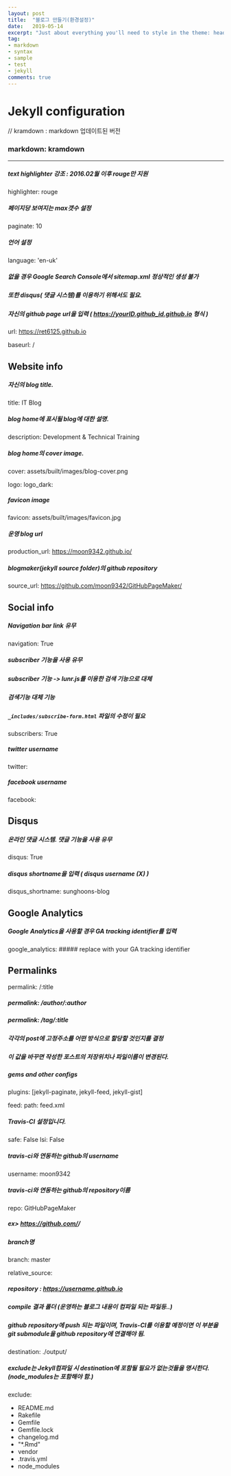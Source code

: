 ```yaml
---
layout: post
title:  "블로그 만들기(환경설정)"
date:   2019-05-14
excerpt: "Just about everything you'll need to style in the theme: headings, paragraphs, blockquotes, tables, code blocks, and more."
tag:
- markdown 
- syntax
- sample
- test
- jekyll
comments: true
---
```


# Jekyll configuration

// kramdown : markdown 업데이트된 버전
### markdown: kramdown
<hr/>

##### text highlighter 강조 : 2016.02월 이후 rouge만 지원
highlighter: rouge

##### 페이지당 보여지는 max갯수 설정
paginate: 10

##### 언어 설정
language: 'en-uk'

##### 없을 경우 Google Search Console에서 sitemap.xml 정상적인 생성 불가
##### 또한 disqus( 댓글 시스템)를 이용하기 위해서도 필요.
##### 자신의 github page url을 입력 ( https://yourID.github_id.github.io 형식 )
url: https://ret6125.github.io


baseurl: /

## Website info
##### 자신의 blog title.
title: IT Blog

##### blog home에 표시될 blog에 대한 설명.
description: Development & Technical Training

##### blog home의 cover image.
cover: assets/built/images/blog-cover.png


logo:
logo_dark:

##### favicon image
favicon: assets/built/images/favicon.jpg

##### 운영 blog url
production_url: https://moon9342.github.io/

##### blogmaker(jekyll source folder)의 github repository
source_url: https://github.com/moon9342/GitHubPageMaker/


## Social info
##### Navigation bar link 유무
navigation: True

##### subscriber 기능을 사용 유무
##### subscriber 기능 -> lunr.js를 이용한 검색 기능으로 대체
##### 검색기능 대체 기능
##### `_includes/subscribe-form.html` 파일의 수정이 필요
subscribers: True

##### twitter username
twitter:
##### facebook username
facebook:


## Disqus
##### 온라인 댓글 시스템. 댓글 기능을 사용 유무
disqus: True
##### disqus shortname을 입력 ( disqus username (X) )
disqus_shortname: sunghoons-blog


## Google Analytics
##### Google Analytics을 사용할 경우 GA tracking identifier를 입력
google_analytics:  ##### replace with your GA tracking identifier


## Permalinks
permalink: /:title
##### permalink: /author/:author
##### permalink: /tag/:title
##### 각각의 post에 고정주소를 어떤 방식으로 할당할 것인지를 결정
##### 이 값을 바꾸면 작성한 포스트의 저장위치나 파일이름이 변경된다.

##### gems and other configs
plugins: [jekyll-paginate, jekyll-feed, jekyll-gist]

feed:
  path: feed.xml

##### Travis-CI 설정입니다.
safe: False
lsi: False

##### travis-ci와 연동하는 github의 username
username: moon9342
##### travis-ci와 연동하는 github의 repository이름
repo: GitHubPageMaker
##### ex> https://github.com/<username>/<repository>

##### branch명
branch: master


relative_source: 

##### repository : https://username.github.io
##### compile 결과 폴더 (운영하는 블로그 내용이 컴파일 되는 파일등..)
##### github repository에 push 되는 파일이며, Travis-CI를 이용할 예정이면 이 부분을 git submodule을 github repository에 연결해야 됨.
destination: ./output/

##### exclude는 Jekyll컴파일 시 destination에 포함될 필요가 없는것들을 명시한다. (node_modules는 포함해야 함.)
exclude:
  - README.md
  - Rakefile
  - Gemfile
  - Gemfile.lock
  - changelog.md
  - "*.Rmd"
  - vendor
  - .travis.yml
  - node_modules
